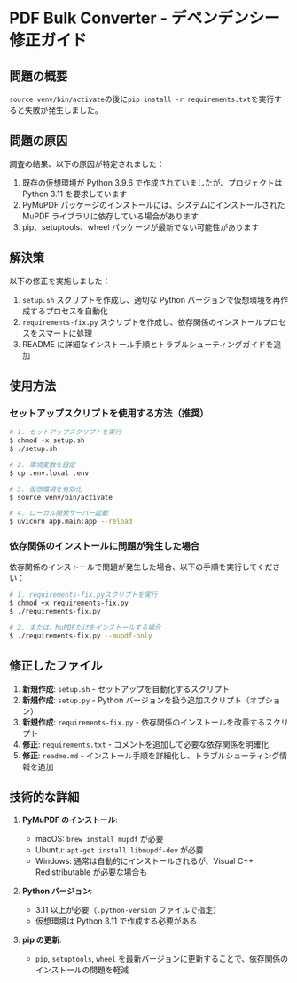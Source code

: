 # PDF Bulk Converter - デペンデンシー修正ガイド

## 問題の概要

`source venv/bin/activate`の後に`pip install -r requirements.txt`を実行すると失敗が発生しました。

## 問題の原因

調査の結果、以下の原因が特定されました：

1. 既存の仮想環境が Python 3.9.6 で作成されていましたが、プロジェクトは Python 3.11 を要求しています
2. PyMuPDF パッケージのインストールには、システムにインストールされた MuPDF ライブラリに依存している場合があります
3. pip、setuptools、wheel パッケージが最新でない可能性があります

## 解決策

以下の修正を実施しました：

1. `setup.sh` スクリプトを作成し、適切な Python バージョンで仮想環境を再作成するプロセスを自動化
2. `requirements-fix.py` スクリプトを作成し、依存関係のインストールプロセスをスマートに処理
3. README に詳細なインストール手順とトラブルシューティングガイドを追加

## 使用方法

### セットアップスクリプトを使用する方法（推奨）

```bash
# 1. セットアップスクリプトを実行
$ chmod +x setup.sh
$ ./setup.sh

# 2. 環境変数を設定
$ cp .env.local .env

# 3. 仮想環境を有効化
$ source venv/bin/activate

# 4. ローカル開発サーバー起動
$ uvicorn app.main:app --reload
```

### 依存関係のインストールに問題が発生した場合

依存関係のインストールで問題が発生した場合、以下の手順を実行してください：

```bash
# 1. requirements-fix.pyスクリプトを実行
$ chmod +x requirements-fix.py
$ ./requirements-fix.py

# 2. または、MuPDFだけをインストールする場合
$ ./requirements-fix.py --mupdf-only
```

## 修正したファイル

1. **新規作成**: `setup.sh` - セットアップを自動化するスクリプト
2. **新規作成**: `setup.py` - Python バージョンを扱う追加スクリプト（オプション）
3. **新規作成**: `requirements-fix.py` - 依存関係のインストールを改善するスクリプト
4. **修正**: `requirements.txt` - コメントを追加して必要な依存関係を明確化
5. **修正**: `readme.md` - インストール手順を詳細化し、トラブルシューティング情報を追加

## 技術的な詳細

1. **PyMuPDF のインストール**:
   - macOS: `brew install mupdf` が必要
   - Ubuntu: `apt-get install libmupdf-dev` が必要
   - Windows: 通常は自動的にインストールされるが、Visual C++ Redistributable が必要な場合も

2. **Python バージョン**:
   - 3.11 以上が必要（`.python-version` ファイルで指定）
   - 仮想環境は Python 3.11 で作成する必要がある

3. **pip の更新**:
   - `pip`, `setuptools`, `wheel` を最新バージョンに更新することで、依存関係のインストールの問題を軽減
